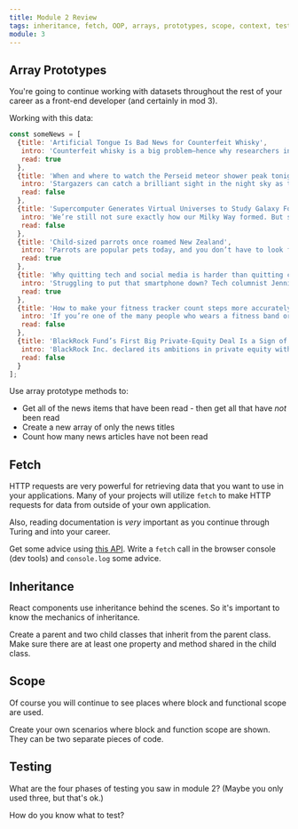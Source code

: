 ```yaml
---
title: Module 2 Review
tags: inheritance, fetch, OOP, arrays, prototypes, scope, context, testing
module: 3
---
```


## Array Prototypes

You're going to continue working with datasets throughout the rest of your career as a front-end developer (and certainly in mod 3).

Working with this data:

```js
const someNews = [
  {title: 'Artificial Tongue Is Bad News for Counterfeit Whisky',
   intro: 'Counterfeit whisky is a big problem—hence why researchers in Scotland have invented a "tongue" better able to distinguish between fake and authentic bottles than the human equivalent...  ',
   read: true 
  },
  {title: 'When and where to watch the Perseid meteor shower peak tonight',
   intro: 'Stargazers can catch a brilliant sight in the night sky as the annual Perseid meteor shower will reach its peak Monday night into Tuesday. However, it will face bright interference this year from the moon, which is close to being completely full, NASA said...',
   read: false 
  },
  {title: 'Supercomputer Generates Virtual Universes to Study Galaxy Formation',
   intro: 'We’re still not sure exactly how our Milky Way formed. But scientists at the University of Arizona (UA) are one step closer to finding out, thanks to supercomputer simulations...',
   read: false 
  },
  {title: 'Child-sized parrots once roamed New Zealand',
   intro: 'Parrots are popular pets today, and you don’t have to look far on YouTube to find charming videos of tropical birds doing adorable things. They’re fun animals, and their small size makes them appealing to potential owners. Fossils from New Zealand reveal the existence of an ancient parrot that would definitely not have been a good fit for an apartment-dweller...',
   read: true 
  },
  {title: 'Why quitting tech and social media is harder than quitting cigarettes',
   intro: 'Struggling to put that smartphone down? Tech columnist Jennifer Jolly offers some tips and tools you can use to kick the habit...',
   read: true 
  },
  {title: 'How to make your fitness tracker count steps more accurately',
   intro: 'If you’re one of the many people who wears a fitness band or smartwatch to count your steps, you may not be aware of one inescapable fact: they lie. Just because they tell you that you’ve reached your daily goal doesn’t mean that you actually took that many steps...',
   read: false 
  },
  {title: 'BlackRock Fund’s First Big Private-Equity Deal Is a Sign of What’s to Come',
   intro: 'BlackRock Inc. declared its ambitions in private equity with the first deal from a new closely watched fund. The money manager on Sunday said it purchased a stake in Authentic Brands Group, which owns brands including Sports Illustrated, Juicy Couture and Nine West, and controls licensing rights of celebrity brands from Muhammad Ali to Marilyn Monroe...',
   read: false 
  }
];
```

Use array prototype methods to:

* Get all of the news items that have been read - then get all that have _not_ been read
* Create a new array of only the news titles
* Count how many news articles have not been read

## Fetch

HTTP requests are very powerful for retrieving data that you want to use in your applications. Many of your projects will utilize `fetch` to make HTTP requests for data from outside of your own application.

Also, reading documentation is _very_ important as you continue through Turing and into your career.

Get some advice using [this API](https://api.adviceslip.com/). Write a `fetch` call in the browser console (dev tools) and `console.log` some advice.

## Inheritance

React components use inheritance behind the scenes. So it's important to know the mechanics of inheritance.

Create a parent and two child classes that inherit from the parent class. Make sure there are at least one property and method shared in the child class.

## Scope

Of course you will continue to see places where block and functional scope are used.

Create your own scenarios where block and function scope are shown. They can be two separate pieces of code.

## Testing

What are the four phases of testing you saw in module 2? (Maybe you only used three, but that's ok.)

How do you know what to test?

